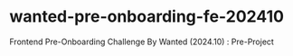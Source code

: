 # wanted-pre-onboarding-fe-202410
Frontend Pre-Onboarding Challenge By Wanted (2024.10) : Pre-Project
